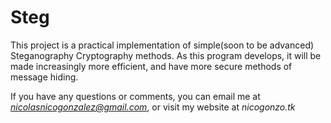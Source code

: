 # Steg
This project is a practical implementation of simple(soon to be advanced) Steganography Cryptography methods.
As this program develops, it will be made increasingly more efficient, and have more secure methods of message hiding.

If you have any questions or comments, you can email me at *nicolasnicogonzalez@gmail.com*, or visit my website at *nicogonzo.tk*
